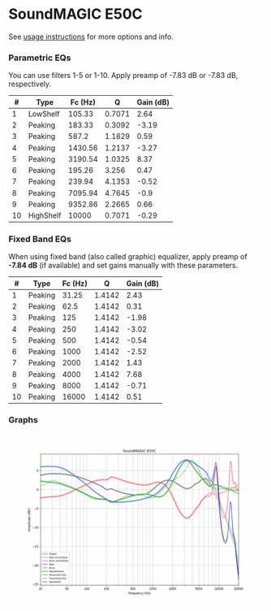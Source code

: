 # SoundMAGIC E50C
See [usage instructions](https://github.com/jaakkopasanen/AutoEq#usage) for more options and info.

### Parametric EQs
You can use filters 1-5 or 1-10. Apply preamp of -7.83 dB or -7.83 dB, respectively.

|   # | Type      |   Fc (Hz) |      Q |   Gain (dB) |
|-----|-----------|-----------|--------|-------------|
|   1 | LowShelf  |    105.33 | 0.7071 |        2.64 |
|   2 | Peaking   |    183.33 | 0.3092 |       -3.19 |
|   3 | Peaking   |    587.2  | 1.1829 |        0.59 |
|   4 | Peaking   |   1430.56 | 1.2137 |       -3.27 |
|   5 | Peaking   |   3190.54 | 1.0325 |        8.37 |
|   6 | Peaking   |    195.26 | 3.256  |        0.47 |
|   7 | Peaking   |    239.94 | 4.1353 |       -0.52 |
|   8 | Peaking   |   7095.94 | 4.7645 |       -0.9  |
|   9 | Peaking   |   9352.86 | 2.2665 |        0.66 |
|  10 | HighShelf |  10000    | 0.7071 |       -0.29 |

### Fixed Band EQs
When using fixed band (also called graphic) equalizer, apply preamp of **-7.84 dB** (if available) and set gains manually with these parameters.

|   # | Type    |   Fc (Hz) |      Q |   Gain (dB) |
|-----|---------|-----------|--------|-------------|
|   1 | Peaking |     31.25 | 1.4142 |        2.43 |
|   2 | Peaking |     62.5  | 1.4142 |        0.31 |
|   3 | Peaking |    125    | 1.4142 |       -1.98 |
|   4 | Peaking |    250    | 1.4142 |       -3.02 |
|   5 | Peaking |    500    | 1.4142 |       -0.54 |
|   6 | Peaking |   1000    | 1.4142 |       -2.52 |
|   7 | Peaking |   2000    | 1.4142 |        1.43 |
|   8 | Peaking |   4000    | 1.4142 |        7.68 |
|   9 | Peaking |   8000    | 1.4142 |       -0.71 |
|  10 | Peaking |  16000    | 1.4142 |        0.51 |

### Graphs
![](./SoundMAGIC%20E50C.png)
